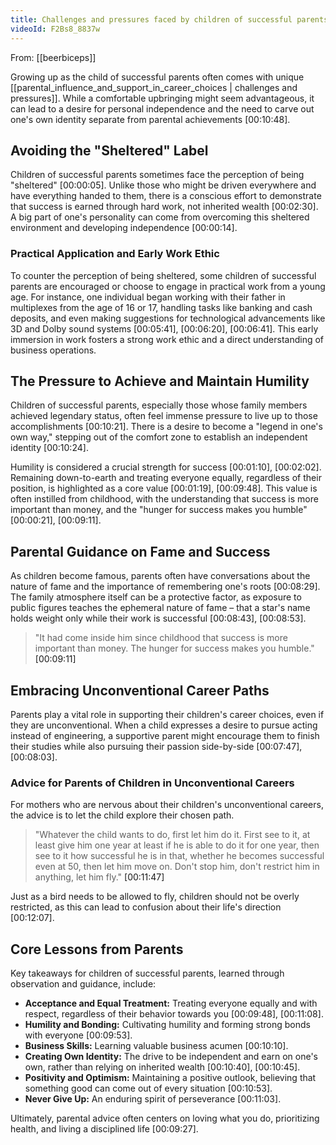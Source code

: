 ```yaml
---
title: Challenges and pressures faced by children of successful parents
videoId: F2Bs8_8837w
---
```


From: [[beerbiceps]] <br/> 

Growing up as the child of successful parents often comes with unique [[parental_influence_and_support_in_career_choices | challenges and pressures]]. While a comfortable upbringing might seem advantageous, it can lead to a desire for personal independence and the need to carve out one's own identity separate from parental achievements <a class="yt-timestamp" data-t="00:10:48">[00:10:48]</a>.

## Avoiding the "Sheltered" Label

Children of successful parents sometimes face the perception of being "sheltered" <a class="yt-timestamp" data-t="00:00:05">[00:00:05]</a>. Unlike those who might be driven everywhere and have everything handed to them, there is a conscious effort to demonstrate that success is earned through hard work, not inherited wealth <a class="yt-timestamp" data-t="00:02:30">[00:02:30]</a>. A big part of one's personality can come from overcoming this sheltered environment and developing independence <a class="yt-timestamp" data-t="00:00:14">[00:00:14]</a>.

### Practical Application and Early Work Ethic

To counter the perception of being sheltered, some children of successful parents are encouraged or choose to engage in practical work from a young age. For instance, one individual began working with their father in multiplexes from the age of 16 or 17, handling tasks like banking and cash deposits, and even making suggestions for technological advancements like 3D and Dolby sound systems <a class="yt-timestamp" data-t="00:05:41">[00:05:41]</a>, <a class="yt-timestamp" data-t="00:06:20">[00:06:20]</a>, <a class="yt-timestamp" data-t="00:06:41">[00:06:41]</a>. This early immersion in work fosters a strong work ethic and a direct understanding of business operations.

## The Pressure to Achieve and Maintain Humility

Children of successful parents, especially those whose family members achieved legendary status, often feel immense pressure to live up to those accomplishments <a class="yt-timestamp" data-t="00:10:21">[00:10:21]</a>. There is a desire to become a "legend in one's own way," stepping out of the comfort zone to establish an independent identity <a class="yt-timestamp" data-t="00:10:24">[00:10:24]</a>.

Humility is considered a crucial strength for success <a class="yt-timestamp" data-t="00:01:10">[00:01:10]</a>, <a class="yt-timestamp" data-t="00:02:02">[00:02:02]</a>. Remaining down-to-earth and treating everyone equally, regardless of their position, is highlighted as a core value <a class="yt-timestamp" data-t="00:01:19">[00:01:19]</a>, <a class="yt-timestamp" data-t="00:09:48">[00:09:48]</a>. This value is often instilled from childhood, with the understanding that success is more important than money, and the "hunger for success makes you humble" <a class="yt-timestamp" data-t="00:00:21">[00:00:21]</a>, <a class="yt-timestamp" data-t="00:09:11">[00:09:11]</a>.

## Parental Guidance on Fame and Success

As children become famous, parents often have conversations about the nature of fame and the importance of remembering one's roots <a class="yt-timestamp" data-t="00:08:29">[00:08:29]</a>. The family atmosphere itself can be a protective factor, as exposure to public figures teaches the ephemeral nature of fame – that a star's name holds weight only while their work is successful <a class="yt-timestamp" data-t="00:08:43">[00:08:43]</a>, <a class="yt-timestamp" data-t="00:08:53">[00:08:53]</a>.

> "It had come inside him since childhood that success is more important than money. The hunger for success makes you humble." <a class="yt-timestamp" data-t="00:09:11">[00:09:11]</a>

## Embracing Unconventional Career Paths

Parents play a vital role in supporting their children's career choices, even if they are unconventional. When a child expresses a desire to pursue acting instead of engineering, a supportive parent might encourage them to finish their studies while also pursuing their passion side-by-side <a class="yt-timestamp" data-t="00:07:47">[00:07:47]</a>, <a class="yt-timestamp" data-t="00:08:03">[00:08:03]</a>.

### Advice for Parents of Children in Unconventional Careers
For mothers who are nervous about their children's unconventional careers, the advice is to let the child explore their chosen path.

> "Whatever the child wants to do, first let him do it. First see to it, at least give him one year at least if he is able to do it for one year, then see to it how successful he is in that, whether he becomes successful even at 50, then let him move on. Don't stop him, don't restrict him in anything, let him fly." <a class="yt-timestamp" data-t="00:11:47">[00:11:47]</a>

Just as a bird needs to be allowed to fly, children should not be overly restricted, as this can lead to confusion about their life's direction <a class="yt-timestamp" data-t="00:12:07">[00:12:07]</a>.

## Core Lessons from Parents

Key takeaways for children of successful parents, learned through observation and guidance, include:
*   **Acceptance and Equal Treatment:** Treating everyone equally and with respect, regardless of their behavior towards you <a class="yt-timestamp" data-t="00:09:48">[00:09:48]</a>, <a class="yt-timestamp" data-t="00:11:08">[00:11:08]</a>.
*   **Humility and Bonding:** Cultivating humility and forming strong bonds with everyone <a class="yt-timestamp" data-t="00:09:53">[00:09:53]</a>.
*   **Business Skills:** Learning valuable business acumen <a class="yt-timestamp" data-t="00:10:10">[00:10:10]</a>.
*   **Creating Own Identity:** The drive to be independent and earn on one's own, rather than relying on inherited wealth <a class="yt-timestamp" data-t="00:10:40">[00:10:40]</a>, <a class="yt-timestamp" data-t="00:10:45">[00:10:45]</a>.
*   **Positivity and Optimism:** Maintaining a positive outlook, believing that something good can come out of every situation <a class="yt-timestamp" data-t="00:10:53">[00:10:53]</a>.
*   **Never Give Up:** An enduring spirit of perseverance <a class="yt-timestamp" data-t="00:11:03">[00:11:03]</a>.

Ultimately, parental advice often centers on loving what you do, prioritizing health, and living a disciplined life <a class="yt-timestamp" data-t="00:09:27">[00:09:27]</a>.